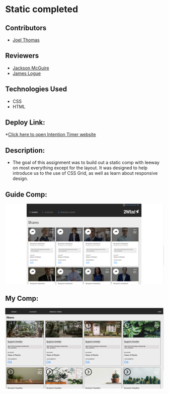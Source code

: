 # Static completed

## Contributors

* [Joel Thomas](https://github.com/Shakikka)

## Reviewers

* [Jackson McGuire](https://github.com/Jacksonmcguire)
* [James Logue](https://github.com/jjlljj)

## Technologies Used

* CSS
* HTML

## Deploy Link:

*[Click here to open Intention Timer website](https://shakikka.github.io/static-comp/)

## Description:

* The goal of this assignment was to build out a static comp with leeway on most
everything except for the layout. It was designed to help introduce us to the use
of CSS Grid, as well as learn about responsive design.

## Guide Comp:

<img src="assets/ScreenShot2.png">

## My Comp:

<img src="assets/ScreenShot1.png">
